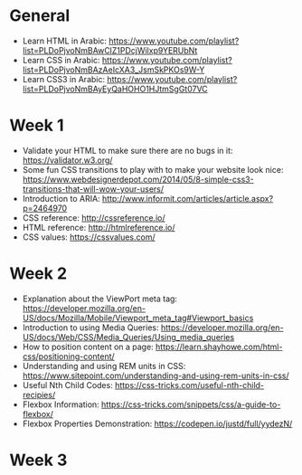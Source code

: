 # General
* Learn HTML in Arabic: https://www.youtube.com/playlist?list=PLDoPjvoNmBAwClZ1PDcjWilxp9YERUbNt
* Learn CSS in Arabic: https://www.youtube.com/playlist?list=PLDoPjvoNmBAzAeIcXA3_JsmSkPKOs9W-Y
* Learn CSS3 in Arabic: https://www.youtube.com/playlist?list=PLDoPjvoNmBAyEyQaHOHO1HJtmSgGt07VC

# Week 1
* Validate your HTML to make sure there are no bugs in it: https://validator.w3.org/
* Some fun CSS transitions to play with to make your website look nice: https://www.webdesignerdepot.com/2014/05/8-simple-css3-transitions-that-will-wow-your-users/
* Introduction to ARIA: http://www.informit.com/articles/article.aspx?p=2464970
* CSS reference: http://cssreference.io/
* HTML reference: http://htmlreference.io/
* CSS values: https://cssvalues.com/

# Week 2
* Explanation about the ViewPort meta tag: https://developer.mozilla.org/en-US/docs/Mozilla/Mobile/Viewport_meta_tag#Viewport_basics
* Introduction to using Media Queries: https://developer.mozilla.org/en-US/docs/Web/CSS/Media_Queries/Using_media_queries
* How to position content on a page: https://learn.shayhowe.com/html-css/positioning-content/
* Understanding and using REM units in CSS: https://www.sitepoint.com/understanding-and-using-rem-units-in-css/
* Useful Nth Child Codes: https://css-tricks.com/useful-nth-child-recipies/
* Flexbox Information: https://css-tricks.com/snippets/css/a-guide-to-flexbox/
* Flexbox Properties Demonstration: https://codepen.io/justd/full/yydezN/

# Week 3
